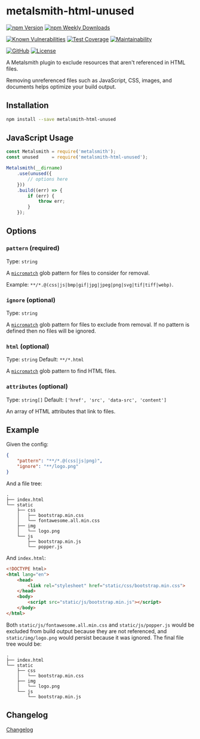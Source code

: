 # metalsmith-html-unused

[![npm Version](https://badgen.net/npm/v/metalsmith-html-unused?icon=npm)](https://www.npmjs.com/package/metalsmith-html-unused)
[![npm Weekly Downloads](https://badgen.net/npm/dw/metalsmith-html-unused)](https://www.npmjs.com/package/metalsmith-html-unused)

[![Known Vulnerabilities](https://snyk.io/test/npm/metalsmith-html-unused/badge.svg)](https://snyk.io/test/npm/metalsmith-html-unused)
[![Test Coverage](https://badgen.net/codecov/c/github/emmercm/metalsmith-html-unused/master?icon=codecov)](https://codecov.io/gh/emmercm/metalsmith-html-unused)
[![Maintainability](https://badgen.net/codeclimate/maintainability/emmercm/metalsmith-html-unused?icon=codeclimate)](https://codeclimate.com/github/emmercm/metalsmith-html-unused/maintainability)

[![GitHub](https://badgen.net/badge/emmercm/metalsmith-html-unused/purple?icon=github)](https://github.com/emmercm/metalsmith-html-unused)
[![License](https://badgen.net/github/license/emmercm/metalsmith-html-unused?color=grey)](https://github.com/emmercm/metalsmith-html-unused/blob/master/LICENSE)

A Metalsmith plugin to exclude resources that aren't referenced in HTML files.

Removing unreferenced files such as JavaScript, CSS, images, and documents helps optimize your build output.

## Installation

```bash
npm install --save metalsmith-html-unused
```

## JavaScript Usage

```javascript
const Metalsmith = require('metalsmith');
const unused     = require('metalsmith-html-unused');

Metalsmith(__dirname)
    .use(unused({
        // options here
    }))
    .build((err) => {
        if (err) {
            throw err;
        }
    });
```

## Options

### `pattern` (required)

Type: `string`

A [`micromatch`](https://www.npmjs.com/package/micromatch) glob pattern for files to consider for removal.

Example: `**/*.@(css|js|bmp|gif|jpg|jpeg|png|svg|tif|tiff|webp)`.

### `ignore` (optional)

Type: `string`

A [`micromatch`](https://www.npmjs.com/package/micromatch) glob pattern for files to exclude from removal. If no pattern is defined then no files will be ignored.

### `html` (optional)

Type: `string` Default: `**/*.html`

A [`micromatch`](https://www.npmjs.com/package/micromatch) glob pattern to find HTML files.

### `attributes` (optional)

Type: `string[]` Default: `['href', 'src', 'data-src', 'content']`

An array of HTML attributes that link to files.

## Example

Given the config:

```json
{
    "pattern": "**/*.@(css|js|png)",
    "ignore": "**/logo.png"
}
```

And a file tree:

```text
.
├── index.html
└── static
    ├── css
    │   ├── bootstrap.min.css
    │   └── fontawesome.all.min.css
    ├── img
    │   └── logo.png
    └── js
        ├── bootstrap.min.js
        └── popper.js
```

And `index.html`:

```html
<!DOCTYPE html>
<html lang="en">
    <head>
        <link rel="stylesheet" href="static/css/bootstrap.min.css">
    </head>
    <body>
        <script src="static/js/bootstrap.min.js"></script>
    </body>
</html>
```

Both `static/js/fontawesome.all.min.css` and `static/js/popper.js` would be excluded from build output because they are not referenced, and `static/img/logo.png` would persist because it was ignored. The final file tree would be:

```text
.
├── index.html
└── static
    ├── css
    │   └── bootstrap.min.css
    ├── img
    │   └── logo.png
    └── js
        └── bootstrap.min.js
```

## Changelog

[Changelog](./CHANGELOG.md)
